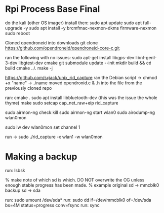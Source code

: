 # Rpi Process Base Final

do the kali (other OS imager) install then:
sudo apt update
sudo apt full-upgrade -y
sudo apt install -y brcmfmac-nexmon-dkms firmware-nexmon
sudo reboot

Cloned opendroneid into downloads
git clone https://github.com/opendroneid/opendroneid-core-c.git

ran the following with no issues:
sudo apt-get install libgps-dev libnl-genl-3-dev libgtest-dev cmake
git submodule update --init
mkdir build && cd build
cmake ../.
make -j

https://github.com/sxjack/unix_rid_capture
ran the Debian script -> chmod +x "name" -> ./name
moved opendronid.c & .h into the file from the previously cloned repo

ran:
cmake . 
sudo apt install libbluetooth-dev (this was the issue the whole thyme)
make
sudo setcap cap_net_raw+eip rid_capture

sudo airmon-ng check kill
sudo airmon-ng start wlan0
sudo airodump-ng wlan0mon

sudo iw dev wlan0mon set channel 1 

run -> sudo ./rid_capture -x wlan1 -w wlan0mon

# Making a backup
run: lsbsk

% make note of which sd is which. DO NOT overwrite the OG unless enough stable progress has been made.
% example
original sd -> mmcblk0
backup sd -> sda

run: sudo umount /dev/sda*
run: sudo dd if=/dev/mmcblk0 of=/dev/sda bs=4M status=progress conv=fsync
run: sync
